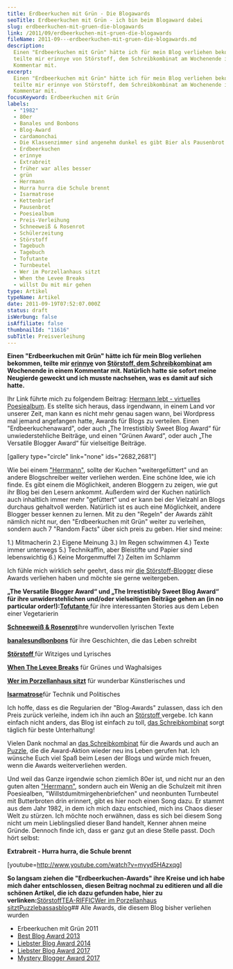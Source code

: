 ```yaml
---
title: Erdbeerkuchen mit Grün - Die Blogawards
seoTitle: Erdbeerkuchen mit Grün - ich bin beim Blogaward dabei
slug: erdbeerkuchen-mit-gruen-die-blogawards
link: /2011/09/erdbeerkuchen-mit-gruen-die-blogawards
fileName: 2011-09---erdbeerkuchen-mit-gruen-die-blogawards.md
description:
  Einen "Erdbeerkuchen mit Grün" hätte ich für mein Blog verliehen bekommen,
  teilte mir erinnye von Störstoff, dem Schreibkombinat am Wochenende in einem
  Kommentar mit.
excerpt:
  Einen "Erdbeerkuchen mit Grün" hätte ich für mein Blog verliehen bekommen,
  teilte mir erinnye von Störstoff, dem Schreibkombinat am Wochenende in einem
  Kommentar mit.
focusKeyword: Erdbeerkuchen mit Grün
labels:
  - "1982"
  - 80er
  - Banales und Bonbons
  - Blog-Award
  - cardamonchai
  - Die Klassenzimmer sind angenehm dunkel es gibt Bier als Pausenbrot
  - Erdbeerkuchen
  - erinnye
  - Extrabreit
  - früher war alles besser
  - grün
  - Herrmann
  - Hurra hurra die Schule brennt
  - Isarmatrose
  - Kettenbrief
  - Pausenbrot
  - Poesiealbum
  - Preis-Verleihung
  - Schneeweiß & Rosenrot
  - Schülerzeitung
  - Störstoff
  - Tagebuch
  - Tagebuch
  - Tofutante
  - Turnbeutel
  - Wer im Porzellanhaus sitzt
  - When the Levee Breaks
  - willst Du mit mir gehen
type: Artikel
typeName: Artikel
date: 2011-09-19T07:52:07.000Z
status: draft
isWerbung: false
isAffiliate: false
thumbnailId: "11616"
subTitle: Preisverleihung
---
```


<strong>Einen "Erdbeerkuchen mit Grün" hätte ich für mein Blog verliehen
bekommen, teilte mir
<a title="erinnye" href="http://de.gravatar.com/erinnye" target="_blank" rel="noopener">erinnye</a>
von
<a title="Störstoff" href="http://stoerstoff.wordpress.com/" target="_blank" rel="noopener">Störstoff,
dem Schreibkombinat</a> am Wochenende in einem Kommentar mit. Natürlich hatte
sie sofort meine Neugierde geweckt und ich musste nachsehen, was es damit auf
sich hatte. </strong>

Ihr Link führte mich zu folgendem Beitrag:
<a href="http://wp.me/p1FJnD-IS" target="_blank" rel="noopener">Hermann lebt -
virtuelles Poesiealbum</a>. Es stellte sich heraus, dass irgendwann, in einem
Land vor unserer Zeit, man kann es nicht mehr genau sagen wann, bei Wordpress
mal jemand angefangen hatte, Awards für Blogs zu verteilen. Einen
"Erdbeerkuchenaward", oder auch „The Irrestistibly Sweet Blog Award“ für
unwiederstehliche Beiträge, und einen "Grünen Award", oder auch „The Versatile
Blogger Award“ für vielseitige Beiträge.

[gallery type="circle" link="none" ids="2682,2681"]

Wie bei einem
<a href="http://http://de.wikipedia.org/wiki/Hermann-Teig" target="_blank" rel="noopener">"Herrmann"</a>,
sollte der Kuchen "weitergefüttert" und an andere Blogschreiber weiter verliehen
werden. Eine schöne Idee, wie ich finde. Es gibt einem die Möglichkeit, anderen
Bloggern zu zeigen, wie gut ihr Blog bei den Lesern ankommt. Außerdem wird der
Kuchen natürlich auch inhaltlich immer mehr "gefüttert" und er kann bei der
Vielzahl an Blogs durchaus gehaltvoll werden. Natürlich ist es auch eine
Möglichkeit, andere Blogger besser kennen zu lernen. Mit zu den "Regeln" der
Awards zählt nämlich nicht nur, den "Erdbeerkuchen mit Grün" weiter zu
verleihen, sondern auch 7 "Random Facts" über sich preis zu geben. Hier sind
meine:

1.) Mitmacherin 2.) Eigene Meinung 3.) Im Regen schwimmen 4.) Texte immer
unterwegs 5.) Technikaffin, aber Bleistifte und Papier sind lebenswichtig 6.)
Keine Morgenmuffel 7.) Zelten im Schlamm

Ich fühle mich wirklich sehr geehrt, dass mir
<a href="http://stoerstoff.wordpress.com/" target="_blank" rel="noopener">die
Störstoff-Blogger</a> diese Awards verliehen haben und möchte sie gerne
weitergeben.

<strong>„The Versatile Blogger Award“ und „The Irrestistibly Sweet Blog Award“
für ihre unwiderstehlichen und/oder vielseitigen Beiträge gehen an (in no
particular
order!):</strong><strong><a href="http://tofutante.wordpress.com/" target="_blank" rel="noopener">Tofutante
</a></strong> für ihre interessanten Stories aus dem Leben einer Vegetarierin

<strong><a href="http://schneeherz.wordpress.com/" target="_blank" rel="noopener">Schneeweiß
&amp; Rosenrot</a></strong>ihre wundervollen lyrischen Texte

<strong><a href="http://banalesundbonbons.wordpress.com/" target="_blank" rel="noopener">banalesundbonbons</a></strong>
für ihre Geschichten, die das Leben schreibt

<strong><a href="http://stoerstoff.wordpress.com/" target="_blank" rel="noopener">Störstoff
</a></strong> für Witziges und Lyrisches

<strong><a href="http://samuelzimmermann.wordpress.com/" target="_blank" rel="noopener">When
The Levee Breaks</a></strong> für Grünes und Waghalsiges

<strong><a href="http://porzellanhaus.wordpress.com/" target="_blank" rel="noopener">Wer
im Porzellanhaus sitzt</a></strong> für wunderbar Künstlerisches und

<strong><a href="http://isarmatrose.com/" target="_blank" rel="noopener">Isarmatrose</a></strong>für
Technik und Politisches

Ich hoffe, dass es die Regularien der "Blog-Awards" zulassen, dass ich den Preis
zurück verleihe, indem ich ihn auch an
<a href="http://stoerstoff.wordpress.com/" target="_blank" rel="noopener">Störstoff
</a> vergebe. Ich kann einfach nicht anders, das Blog ist einfach zu toll,
<a href="http://stoerstoff.wordpress.com/" target="_blank" rel="noopener">das
Schreibkombinat</a> sorgt täglich für beste Unterhaltung!

Vielen Dank nochmal an
<a href="http://stoerstoff.wordpress.com/" target="_blank" rel="noopener">das
Schreibkombinat</a> für die Awards und auch an
<a href="http://2puzzle4.wordpress.com/2011/09/14/wau-i-mean-wow/" target="_blank" rel="noopener">Puzzle</a>,
die die Award-Aktion wieder neu ins Leben gerufen hat. Ich wünsche Euch viel
Spaß beim Lesen der Blogs und würde mich freuen, wenn die Awards weiterverliehen
werden.

Und weil das Ganze irgendwie schon ziemlich 80er ist, und nicht nur an den guten
alten
<a href="http://http://de.wikipedia.org/wiki/Hermann-Teig" target="_blank" rel="noopener">"Herrmann"</a>,
sondern auch ein Wenig an die Schulzeit mit ihren Poesiealben,
"Willstdumitmirgehenbriefchen" und neonbunten Turnbeutel mit Butterbroten drin
erinnert, gibt es hier noch einen Song dazu. Er stammt aus dem Jahr 1982, in dem
ich mich dazu entschied, mich ins Chaos dieser Welt zu stürzen. Ich möchte noch
erwähnen, dass es sich bei diesem Song nicht um mein Lieblingslied dieser Band
handelt, Kenner ahnen meine Gründe. Dennoch finde ich, dass er ganz gut an diese
Stelle passt. Doch hört selbst:

<strong>Extrabreit - Hurra hurra, die Schule brennt</strong>

[youtube=http://www.youtube.com/watch?v=myyd5HAzxqg]

<strong>So langsam ziehen die "Erdbeerkuchen-Awards" ihre Kreise und ich habe
mich daher entschlossen, diesen Beitrag nochmal zu editieren und all die schönen
Artikel, die ich dazu gefunden habe, hier zu
verlinken:</strong><a href="http://stoerstoff.wordpress.com/2011/09/16/hermann-lebt-virtuelles-poesiealbum/" target="_blank" rel="noopener">Störstoff</a><a href="http://henghdf.wordpress.com/" target="_blank" rel="noopener">TEA-RIFFIC</a><a href="http://porzellanhaus.wordpress.com/" target="_blank" rel="noopener">Wer
im Porzellanhaus
sitzt</a><a href="http://2puzzle4.wordpress.com/2011/09/14/wau-i-mean-wow/" target="_blank" rel="noopener">Puzzle</a><a href="http://bassasblog.wordpress.com/2011/09/14/a-lovely-surprise/" target="_blank" rel="noopener">bassasblog</a>##
Alle Awards, die diesem Blog bisher verliehen wurden<ul><li>Erbeerkuchen mit
Grün
2011</li><li><a href="http://cardamonchai.com/2013/05/best-blog-award-wie-jetzt-ich-habe-was-gewonnen/">Best
Blog Award
2013</a></li><li><a href="http://cardamonchai.com/2014/11/and-the-nominees-are/">Liebster
Blog Award
2014</a></li><li><a href="http://cardamonchai.com/2017/01/liebster-blog-award-2017-01/">Liebster
Blog Award
2017</a></li><li><a href="http://cardamonchai.com/2017/10/mystery-blogger-award-mein-blog-ist-dabei/">Mystery
Blogger Award 2017</a></li></ul>

&nbsp;

&nbsp;

&nbsp;

&nbsp;
